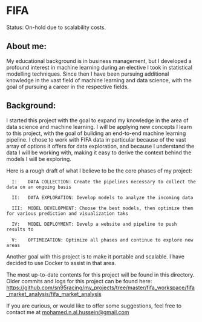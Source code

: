 # FIFA
Status: On-hold due to scalability costs. 

## About me: 

My educational background is in business management, but I developed a profound interest in machine learning during an elective I took in statistical modelling techniques. Since then I have been pursuing additional knowledge in the vast field of machine learning and data science, with the goal of pursuing a career in the respective fields.

## Background: 

I started this project with the goal to expand my knowledge in the area of data science and machine learning.  I will be applying new concepts I learn to this project, with the goal of building an end-to-end machine learning pipeline. I chose to work with FIFA data in particular because of the vast array of options it offers for data exploration, and because I understand the data I will be working with, making it easy to derive the context behind the models I will be exploring.

Here is a rough draft of what I believe to be the core phases of my project:

      I:    DATA COLLECTION: Create the pipelines necessary to collect the data on an ongoing basis

      II:   DATA EXPLORATION: Develop models to analyze the incoming data

      III:  MODEL DEVELOPMENT: Choose the best models, then optimize them for various prediction and visualization taks

      IV:   MODEL DEPLOYMENT: Develp a website and pipeline to push results to

      V:    OPTIMIZATION: Optimize all phases and continue to explore new areas

Another goal with this project is to make it portable and scalable. I have decided to use Docker to assist in that area. 

The most up-to-date contents for this project will be found in this directory. Older commits and logs for this project can be found here: 
        https://github.com/sn95racing/my_projects/tree/master/fifa_workspace/fifa_market_analysis/fifa_market_analysis

If you are curious, or would like to offer some suggestions, feel free to contact me at mohamed.n.al.hussein@gmail.com
